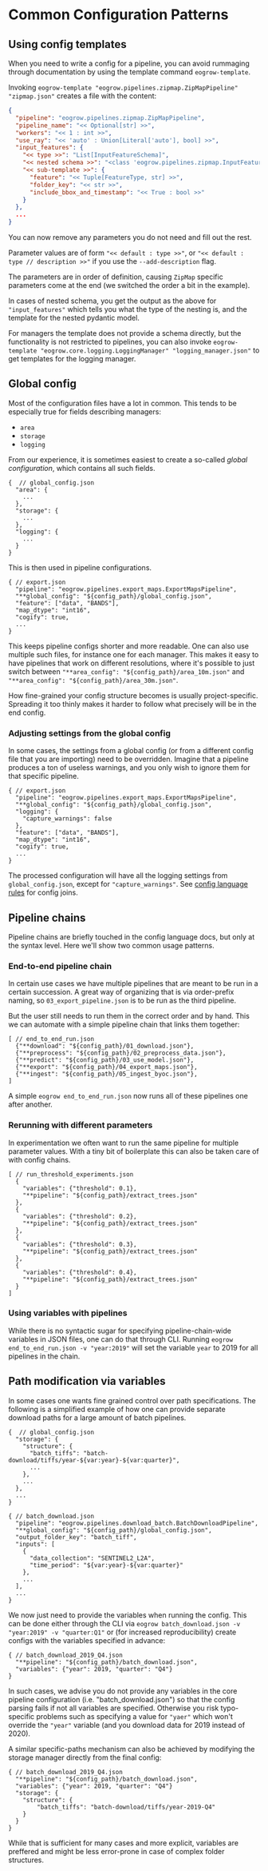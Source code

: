 # Common Configuration Patterns

## Using config templates

When you need to write a config for a pipeline, you can avoid rummaging through documentation by using the template command `eogrow-template`.

Invoking `eogrow-template "eogrow.pipelines.zipmap.ZipMapPipeline" "zipmap.json"` creates a file with the content:
```json
{
  "pipeline": "eogrow.pipelines.zipmap.ZipMapPipeline",
  "pipeline_name": "<< Optional[str] >>",
  "workers": "<< 1 : int >>",
  "use_ray": "<< 'auto' : Union[Literal['auto'], bool] >>",
  "input_features": {
    "<< type >>": "List[InputFeatureSchema]",
    "<< nested schema >>": "<class 'eogrow.pipelines.zipmap.InputFeatureSchema'>",
    "<< sub-template >>": {
      "feature": "<< Tuple[FeatureType, str] >>",
      "folder_key": "<< str >>",
      "include_bbox_and_timestamp": "<< True : bool >>"
    }
  },
  ...
}
```
You can now remove any parameters you do not need and fill out the rest.

Parameter values are of form `"<< default : type >>"`, or `"<< default : type // description >>"` if you use the `--add-description` flag.

The parameters are in order of definition, causing `ZipMap` specific parameters come at the end (we switched the order a bit in the example).

In cases of nested schema, you get the output as the above for `"input_features"` which tells you what the type of the nesting is, and the template for the nested pydantic model.

For managers the template does not provide a schema directly, but the functionality is not restricted to pipelines, you can also invoke `eogrow-template "eogrow.core.logging.LoggingManager" "logging_manager.json"` to get templates for the logging manager.

## Global config

Most of the configuration files have a lot in common. This tends to be especially true for fields describing managers:
- `area`
- `storage`
- `logging`

From our experience, it is sometimes easiest to create a so-called *global configuration*, which contains all such fields.

```
{  // global_config.json
  "area": {
    ...
  },
  "storage": {
    ...
  },
  "logging": {
    ...
  }
}
```

This is then used in pipeline configurations.

```
{ // export.json
  "pipeline": "eogrow.pipelines.export_maps.ExportMapsPipeline",
  "**global_config": "${config_path}/global_config.json",
  "feature": ["data", "BANDS"],
  "map_dtype": "int16",
  "cogify": true,
  ...
}
```

This keeps pipeline configs shorter and more readable. One can also use multiple such files, for instance one for each manager. This makes it easy to have pipelines that work on different resolutions, where it's possible to just switch between `"**area_config": "${config_path}/area_10m.json"` and `"**area_config": "${config_path}/area_30m.json"`.

How fine-grained your config structure becomes is usually project-specific. Spreading it too thinly makes it harder to follow what precisely will be in the end config.

### Adjusting settings from the global config

In some cases, the settings from a global config (or from a different config file that you are importing) need to be overridden. Imagine that a pipeline produces a ton of useless warnings, and you only wish to ignore them for that specific pipeline.

```
{ // export.json
  "pipeline": "eogrow.pipelines.export_maps.ExportMapsPipeline",
  "**global_config": "${config_path}/global_config.json",
  "logging": {
    "capture_warnings": false
  },
  "feature": ["data", "BANDS"],
  "map_dtype": "int16",
  "cogify": true,
  ...
}
```

The processed configuration will have all the logging settings from `global_config.json`, except for `"capture_warnings"`. See [config language rules](config-language.html) for config joins.

## Pipeline chains

Pipeline chains are briefly touched in the config language docs, but only at the syntax level. Here we'll show two common usage patterns.

### End-to-end pipeline chain

In certain use cases we have multiple pipelines that are meant to be run in a certain succession. A great way of organizing that is via order-prefix naming, so `03_export_pipeline.json` is to be run as the third pipeline.

But the user still needs to run them in the correct order and by hand. This we can automate with a simple pipeline chain that links them together:
```
[ // end_to_end_run.json
  {"**download": "${config_path}/01_download.json"},
  {"**preprocess": "${config_path}/02_preprocess_data.json"},
  {"**predict": "${config_path}/03_use_model.json"},
  {"**export": "${config_path}/04_export_maps.json"},
  {"**ingest": "${config_path}/05_ingest_byoc.json"},
]
```

A simple `eogrow end_to_end_run.json` now runs all of these pipelines one after another.

### Rerunning with different parameters

In experimentation we often want to run the same pipeline for multiple parameter values. With a tiny bit of boilerplate this can also be taken care of with config chains.

```
[ // run_threshold_experiments.json
  {
    "variables": {"threshold": 0.1},
    "**pipeline": "${config_path}/extract_trees.json"
  },
  {
    "variables": {"threshold": 0.2},
    "**pipeline": "${config_path}/extract_trees.json"
  },
  {
    "variables": {"threshold": 0.3},
    "**pipeline": "${config_path}/extract_trees.json"
  },
  {
    "variables": {"threshold": 0.4},
    "**pipeline": "${config_path}/extract_trees.json"
  }
]
```

### Using variables with pipelines

While there is no syntactic sugar for specifying pipeline-chain-wide variables in JSON files, one can do that through CLI. Running `eogrow end_to_end_run.json -v "year:2019"` will set the variable `year` to 2019 for all pipelines in the chain.

## Path modification via variables

In some cases one wants fine grained control over path specifications. The following is a simplified example of how one can provide separate download paths for a large amount of batch pipelines.

```
{  // global_config.json
  "storage": {
    "structure": {
      "batch_tiffs": "batch-download/tiffs/year-${var:year}-${var:quarter}",
      ...
    },
    ...
  },
  ...
}
```

```
{ // batch_download.json
  "pipeline": "eogrow.pipelines.download_batch.BatchDownloadPipeline",
  "**global_config": "${config_path}/global_config.json",
  "output_folder_key": "batch_tiff",
  "inputs": [
    {
      "data_collection": "SENTINEL2_L2A",
      "time_period": "${var:year}-${var:quarter}"
    },
    ...
  ],
  ...
}
```

We now just need to provide the variables when running the config. This can be done either through the CLI via `eogrow batch_download.json -v "year:2019" -v "quarter:Q1"` or (for increased reproducibility) create configs with the variables specified in advance:

```
{ // batch_download_2019_Q4.json
  "**pipeline": "${config_path}/batch_download.json",
  "variables": {"year": 2019, "quarter": "Q4"}
}
```

In such cases, we advise you do not provide any variables in the core pipeline configuration (i.e. "batch_download.json") so that the config parsing fails if not all variables are specified. Otherwise you risk typo-specific problems such as specifying a value for `"yaer"` which won't override the `"year"` variable (and you download data for 2019 instead of 2020).

A similar specific-paths mechanism can also be achieved by modifying the storage manager directly from the final config:
```
{ // batch_download_2019_Q4.json
  "**pipeline": "${config_path}/batch_download.json",
  "variables": {"year": 2019, "quarter": "Q4"}
  "storage": {
    "structure": {
        "batch_tiffs": "batch-download/tiffs/year-2019-Q4"
    }
  }
}
```
While that is sufficient for many cases and more explicit, variables are preffered and might be less error-prone in case of complex folder structures.
